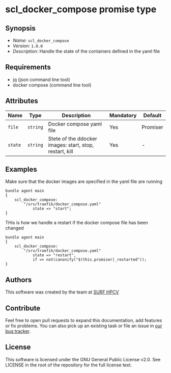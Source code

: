 # scl_docker_compose promise type

## Synopsis

* *Name*: `scl_docker_compose`
* *Version*: `1.0.0`
* *Description*:  Handle the state of the containers defined in the yaml file

## Requirements

* jq (json command line tool)
* docker compose (command line tool)

## Attributes

| Name            | Type      | Description                                                                                                             | Mandatory | Default  |
| --------------- | --------- | ----------------------------------------------------------------------------------------------------------------------- | --------- | -------- |
| `file`          | `string`  | Docker compose yaml file                                                                                                | Yes       | Promiser |
| `state`         | `string`  | Stete of the ddocker images: start, stop, restart, kill                                                                 | Yes       | -        |

## Examples

Make sure that the docker images are specified in the yaml file are running
```cfengine3
bundle agent main
{
    scl_docker_compose:
        "/srv/traefik/docker_compose.yaml"
            state => "start";
}
```

THis is how we handle a restart if the docker compose file has been changed
```cfengine3
bundle agent main
{
    scl_docker_compose:                                                                                                                                                                                             
        "/srv/traefik/docker_compose.yaml"
            state => "restart",                                                                                                                                                                                 
            if => not(canonify("$(this.promiser)_restarted"));  
}
```

## Authors

This software was created by the team at [SURF HPCV](https://www.surf.nl/en/)

## Contribute

Feel free to open pull requests to expand this documentation, add features or fix problems.
You can also pick up an existing task or file an issue in [our bug tracker](https://github.com/basvandervlies/scl_modules/issues).

## License

This software is licensed under the GNU General Public License v2.0. See LICENSE in the root of the repository for the full license text.
